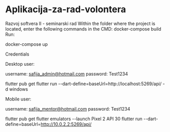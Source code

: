 # Aplikacija-za-rad-volontera
Razvoj softvera II - seminarski rad
Within the folder where the project is located, enter the following commands in the CMD:
 docker-compose build
Run:

docker-compose up

Credentials

Desktop user:

username: safija_admin@hotmail.com
password: Test1234

flutter pub get
flutter run --dart-define=baseUrl=http://localhost:5269/api/ -d windows

Mobile user:

username: safija_mentor@hotmail.com
 password: Test1234

flutter pub get
flutter emulators --launch Pixel 2 API 30
flutter run --dart-define=baseUrl=http://10.0.2.2:5269/api/

